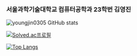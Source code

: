 ### 서울과학기술대학교 컴퓨터공학과 23학번 김영진 

![youngjin0305 GitHub stats](https://github-readme-stats.vercel.app/api?username=youngjin0305&show_icons=true&theme=tokyonight)

[![Solved.ac프로필](https://mazassumnida.wtf/api/v2/generate_badge?boj=youngjin)](https://solved.ac/profile/youngjin)

[![Top Langs](https://github-readme-stats.vercel.app/api/top-langs/?username=anuraghazra&theme=dark&layout=compact)](https://github.com/anuraghazra/github-readme-stats)
